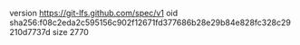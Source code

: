 version https://git-lfs.github.com/spec/v1
oid sha256:f08c2eda2c595156c902f12671fd377686b28e29b84e828fc328c29210d7737d
size 2770
